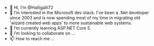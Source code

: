 - 👋 Hi, I’m @Halligalli72
- 👀 I’m interested in the Microsoft dev stack. I've been a .Net developer since 2003 and is now spending most of my time in migrating old 'wizard created web apps' to more sustainable web systems.
- 🌱 I’m currently learning ASP.NET Core 5.
- 💞️ I’m looking to collaborate on ...
- 📫 How to reach me ...

<!---
Halligalli72/Halligalli72 is a ✨ special ✨ repository because its `README.md` (this file) appears on your GitHub profile.
You can click the Preview link to take a look at your changes.
--->
